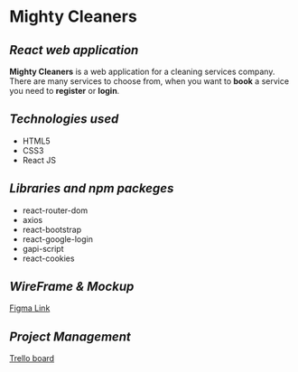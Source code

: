 # Mighty Cleaners

## _React web application_

**Mighty Cleaners** is a web application for a cleaning services company.
There are many services to choose from, when you want to **book** a service you need to **register** or **login**.

## _Technologies used_

- HTML5
- CSS3
- React JS

## _Libraries and npm packeges_

- react-router-dom
- axios
- react-bootstrap
- react-google-login
- gapi-script
- react-cookies

## _WireFrame & Mockup_

[Figma Link](https://www.figma.com/file/6x7UcMrFaRP0sPTXfPSpB3/Mighty-Cleaners?node-id=9:316&t=DXTTRmU0vqqvCMF1-0)

## _Project Management_

[Trello board](https://trello.com/invite/b/4UPr9LKb/ATTI766d9136e52d71d796ec9e998da2241f345177E8/react-cleaning-service)
